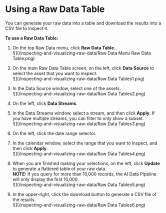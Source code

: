 # Using a Raw Data Table

You can generate your raw data into a table and download the results into a CSV file to inspect it.

**To use a Raw Data Table:**

1. On the top Raw Data menu, click **Raw Data Table**.  
   ![](/inspecting-and-visualizing-raw-data/Raw Data Menu Raw Data Table.png)

2. On the main Raw Data Table screen, on the left, click **Data Source** to select the asset that you want to inspect.  
   ![](/inspecting-and-visualizing-raw-data/Raw Data Tables1.png)

3. In the Data Source window, select one of the assets.  
   ![](/inspecting-and-visualizing-raw-data/Raw Data Tables2.png)

4. On the left, click **Data Streams**.

5. In the Data Streams window, select a stream, and then click **Apply**. If you have multiple streams, you can filter to only show a subset.  
   ![](/inspecting-and-visualizing-raw-data/Raw Data Tables3.png)

6. On the left, click the date range selector.

7. In the calendar window, select the range that you want to inspect, and then click **Apply**.  
   ![](/inspecting-and-visualizing-raw-data/Raw Data Tables4.png)

8. When you are finished making your selections, on the left, click **Update** to generate a flattered table of your raw data.  
   **NOTE:** If you query for more than 10,000 records, the AI Data Pipeline will only display the first 10,000.  
   ![](/inspecting-and-visualizing-raw-data/Raw Data Tables5.png)

9. In the upper-right, click the download button to generate a CSV file of the results.  
   ![](/inspecting-and-visualizing-raw-data/Raw Data Tables6.png)



